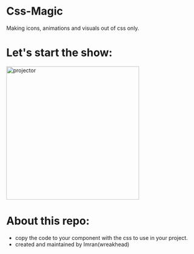 # Css-Magic
Making icons, animations and visuals out of css only.

# Let's start the show:
<img alt="projector"  src="https://media.giphy.com/media/6WHAnCLi8hqzp4fTff/giphy.gif" height="350px" >

# About this repo:
- copy the code to your component with the css to use in your project.
- created and maintained by Imran(wreakhead)
